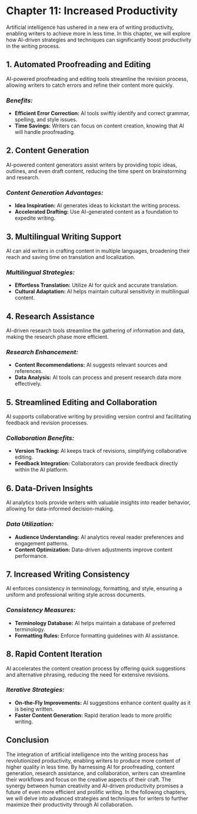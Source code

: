 Chapter 11: Increased Productivity
==================================

Artificial intelligence has ushered in a new era of writing productivity, enabling writers to achieve more in less time. In this chapter, we will explore how AI-driven strategies and techniques can significantly boost productivity in the writing process.

**1. Automated Proofreading and Editing**
-----------------------------------------

AI-powered proofreading and editing tools streamline the revision process, allowing writers to catch errors and refine their content more quickly.

### *Benefits:*

* **Efficient Error Correction:** AI tools swiftly identify and correct grammar, spelling, and style issues.
* **Time Savings:** Writers can focus on content creation, knowing that AI will handle proofreading.

**2. Content Generation**
-------------------------

AI-powered content generators assist writers by providing topic ideas, outlines, and even draft content, reducing the time spent on brainstorming and research.

### *Content Generation Advantages:*

* **Idea Inspiration:** AI generates ideas to kickstart the writing process.
* **Accelerated Drafting:** Use AI-generated content as a foundation to expedite writing.

**3. Multilingual Writing Support**
-----------------------------------

AI can aid writers in crafting content in multiple languages, broadening their reach and saving time on translation and localization.

### *Multilingual Strategies:*

* **Effortless Translation:** Utilize AI for quick and accurate translation.
* **Cultural Adaptation:** AI helps maintain cultural sensitivity in multilingual content.

**4. Research Assistance**
--------------------------

AI-driven research tools streamline the gathering of information and data, making the research phase more efficient.

### *Research Enhancement:*

* **Content Recommendations:** AI suggests relevant sources and references.
* **Data Analysis:** AI tools can process and present research data more effectively.

**5. Streamlined Editing and Collaboration**
--------------------------------------------

AI supports collaborative writing by providing version control and facilitating feedback and revision processes.

### *Collaboration Benefits:*

* **Version Tracking:** AI keeps track of revisions, simplifying collaborative editing.
* **Feedback Integration:** Collaborators can provide feedback directly within the AI platform.

**6. Data-Driven Insights**
---------------------------

AI analytics tools provide writers with valuable insights into reader behavior, allowing for data-informed decision-making.

### *Data Utilization:*

* **Audience Understanding:** AI analytics reveal reader preferences and engagement patterns.
* **Content Optimization:** Data-driven adjustments improve content performance.

**7. Increased Writing Consistency**
------------------------------------

AI enforces consistency in terminology, formatting, and style, ensuring a uniform and professional writing style across documents.

### *Consistency Measures:*

* **Terminology Database:** AI helps maintain a database of preferred terminology.
* **Formatting Rules:** Enforce formatting guidelines with AI assistance.

**8. Rapid Content Iteration**
------------------------------

AI accelerates the content creation process by offering quick suggestions and alternative phrasing, reducing the need for extensive revisions.

### *Iterative Strategies:*

* **On-the-Fly Improvements:** AI suggestions enhance content quality as it is being written.
* **Faster Content Generation:** Rapid iteration leads to more prolific writing.

**Conclusion**
--------------

The integration of artificial intelligence into the writing process has revolutionized productivity, enabling writers to produce more content of higher quality in less time. By harnessing AI for proofreading, content generation, research assistance, and collaboration, writers can streamline their workflows and focus on the creative aspects of their craft. The synergy between human creativity and AI-driven productivity promises a future of even more efficient and prolific writing. In the following chapters, we will delve into advanced strategies and techniques for writers to further maximize their productivity through AI collaboration.
